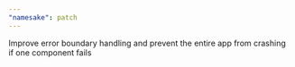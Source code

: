 ```yaml
---
"namesake": patch
---
```


Improve error boundary handling and prevent the entire app from crashing if one component fails

